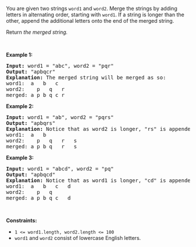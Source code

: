 <div class="px-5 pt-4"><div class="flex"></div><div class="xFUwe" data-track-load="description_content"><p>You are given two strings <code>word1</code> and <code>word2</code>. Merge the strings by adding letters in alternating order, starting with <code>word1</code>. If a string is longer than the other, append the additional letters onto the end of the merged string.</p>

<p>Return <em>the merged string.</em></p>

<p>&nbsp;</p>
<p><strong class="example">Example 1:</strong></p>

<pre><strong>Input:</strong> word1 = "abc", word2 = "pqr"
<strong>Output:</strong> "apbqcr"
<strong>Explanation:</strong>&nbsp;The merged string will be merged as so:
word1:  a   b   c
word2:    p   q   r
merged: a p b q c r
</pre>

<p><strong class="example">Example 2:</strong></p>

<pre><strong>Input:</strong> word1 = "ab", word2 = "pqrs"
<strong>Output:</strong> "apbqrs"
<strong>Explanation:</strong>&nbsp;Notice that as word2 is longer, "rs" is appended to the end.
word1:  a   b 
word2:    p   q   r   s
merged: a p b q   r   s
</pre>

<p><strong class="example">Example 3:</strong></p>

<pre><strong>Input:</strong> word1 = "abcd", word2 = "pq"
<strong>Output:</strong> "apbqcd"
<strong>Explanation:</strong>&nbsp;Notice that as word1 is longer, "cd" is appended to the end.
word1:  a   b   c   d
word2:    p   q 
merged: a p b q c   d
</pre>

<p>&nbsp;</p>
<p><strong>Constraints:</strong></p>

<ul>
	<li><code>1 &lt;= word1.length, word2.length &lt;= 100</code></li>
	<li><code>word1</code> and <code>word2</code> consist of lowercase English letters.</li>
</ul></div></div>